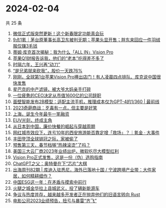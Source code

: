 # 2024-02-04

共 25 条

<!-- BEGIN 36KR -->
<!-- 最后更新时间 2024-02-04 05:02:51 +0800 -->
1. [微信正式版突然更新！这个新春限定功能真会玩](https://36kr.com/p/2631488312659205)
1. [9点1氪｜茅台原董事长高卫东被判无期；苹果头显开售；胖东来回应一件羽绒服仅赚3毛钱](https://36kr.com/p/2631590955891847)
1. [蒂姆·库克首次揭秘：我为什么「ALL IN」Vision Pro](https://36kr.com/p/2631413322103944)
1. [苹果Q1财报告诉我，他们的“老本”吃得差不多了](https://36kr.com/p/2631322665897218)
1. [时隔六年，王兴再“动刀”](https://36kr.com/p/2631341433240712)
1. [“是兄弟就来砍我”，股价一天跌76%](https://36kr.com/p/2631341250198664)
1. [刚刚，全球第1台苹果Vision Pro捧出店门！有人凌晨四点排队、库克说中国很快发售](https://36kr.com/p/2631705998097537)
1. [星巴克的中产滤镜，被大爷大妈亲手打碎](https://36kr.com/p/2632097750008066)
1. [一位疲惫的CEO决定从市值1600亿的公司辞职](https://36kr.com/p/2631635623874056)
1. [面壁智能发布2B模型：适配主流手机，推理成本仅为GPT-4的1/360 | 最前线](https://36kr.com/p/2629567079201926)
1. [2023奇葩商战：歹毒有一点，但主要是好笑](https://36kr.com/p/2632317587831938)
1. [上海，诞生今年最牛一笔融资](https://36kr.com/p/2632236231213321)
1. [EUV光刻，终成主角](https://36kr.com/p/2632249571868937)
1. [从日本到中国，廉价快餐的崛起与穿越周期](https://36kr.com/p/2619437945741189)
1. [网红城市效应下，连亏10年的西安旅游能否靠定增「救场」？｜氪金 · 大事件](https://36kr.com/p/2629793060994184)
1. [丰田登顶全球销冠之际，家被偷了](https://36kr.com/p/2632070309411969)
1. [预售第三天，春节档够“热辣滚烫”了吗？](https://36kr.com/p/2631463167459586)
1. [美国三大云厂商2023年业绩出炉，微软吃尽大模型红利](https://36kr.com/p/2631402555243651)
1. [Vision Pro正式发售，这是一份（伪）选购指南](https://36kr.com/p/2632159649415431)
1. [​ChatGPT之父：奥特曼在下“芯片”大棋](https://36kr.com/p/2632261131927817)
1. [出海周刊82期 | 库迪入驻悉尼，海外已落地十国 / 宁波跨境产业带：大件家居，如何精耕细作？](https://36kr.com/p/2628431870984456)
1. [中国ESG这一年：在矛盾与摸索中前行](https://36kr.com/p/2631607571271176)
1. [火腿之城金华拉上县城武义，投了辆新能源车](https://36kr.com/p/2632214370976000)
1. [争议与热度并存，越来越多开发者正在抛弃他们的旧语言转向 Rust](https://36kr.com/p/2632167801471238)
1. [电影公司2023业绩预告，扭亏与暴雷“齐飞”](https://36kr.com/p/2631463603077383)
<!-- END 36KR -->